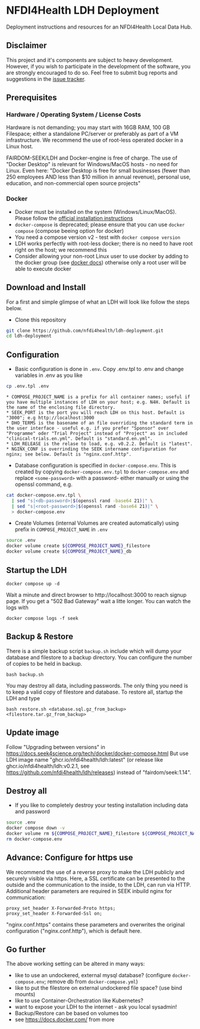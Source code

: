# NFDI4Health LDH Deployment

Deployment instructions and resources for an NFDI4Health Local Data Hub.


## Disclaimer

This project and it's components are subject to heavy development. 
However, if you wish to participate in the development of the software, you are strongly encouraged to do so. Feel free to submit bug reports and suggestions 
in the [issue tracker][project-issues]. 


## Prerequisites

### Hardware / Operating System / License Costs
Hardware is not demanding; you may start with 16GB RAM, 100 GB Filespace; either a standalone PC/server  or preferably as part of a VM infrastructure.
We recommend the use of root-less operated docker in a Linux host.

FAIRDOM-SEEK/LDH and Docker-engine is free of charge.
The use of "Docker Desktop" is relevant for Windows/MacOS hosts - no need for Linux.
Even here: "Docker Desktop is free for small businesses (fewer than 250 employees AND less than $10 million in annual revenue), personal use, education, and non-commercial open source projects"

### Docker

* Docker must be installed on the system (Windows/Linux/MacOS). Please follow the [official installation instructions][docker-install]
* `docker-compose` is deprecated; please ensure that you can use `docker compose` (compose beeing option for docker)
* You need a compose version v2 - test with `docker compose version`
* LDH works perfectly with root-less docker; there is no need to have root right on the host; we recommend this
* Consider allowing your non-root Linux user to use docker by adding to the docker group
  (see [docker docs][docker-ugroup]) otherwise only a root user will be able to execute docker

## Download and Install

For a first and simple glimpse of what an LDH will look like follow the steps below.

* Clone this repository

```bash
git clone https://github.com/nfdi4health/ldh-deployment.git
cd ldh-deployment

```

## Configuration
* Basic configuration is done in `.env`. Copy .env.tpl to .env and change variables in .env as you like
```bash
cp .env.tpl .env

```
    * COMPOSE_PROJECT_NAME is a prefix for all container names; useful if you have multiple instances of LDH on your host; e.g. N4H. Default is the name of the enclosing file directory.
    * SEEK_PORT is the port you will reach LDH on this host. Default is "3000"; e.g http://localhost:3000
    * DHO_TERMS is the basename of an file overriding the standard term in the user interface - useful e.g. if you prefer "Sponsor" over "Programme" oder "Trial Project" instead of "Project" as in included "clinical-trials.en.yml". Default is "standard.en.yml".
    * LDH_RELEASE is the relase to load, e.g. v0.2.2. Default is "latest".
    * NGINX_CONF is overrinding the SEEK intername configuration for nginx; see below. Default is "nginx.conf.http".

* Database configuration is specified in `docker-compose.env`. This is created by copying `docker-compose.env.tpl` to `docker-compose.env` and replace `<some-password>` with a password-  either manually or using the openssl command, e.g.

```bash
cat docker-compose.env.tpl \
  | sed "s|<db-password>|$(openssl rand -base64 21)|" \
  | sed "s|<root-password>|$(openssl rand -base64 21)|" \
  > docker-compose.env

```

* Create Volumes (internal Volumes are created automatically) using prefix in `COMPOSE_PROJECT_NAME` in `.env`

```bash
source .env
docker volume create ${COMPOSE_PROJECT_NAME}_filestore
docker volume create ${COMPOSE_PROJECT_NAME}_db

```

## Startup the LDH

```
docker compose up -d

```
Wait a minute and direct browser to http://localhost:3000 to reach signup page.
If you get a "502 Bad Gateway" wait a litte longer.
You can watch the logs with

```
docker compose logs -f seek
```


## Backup & Restore
There is a simple backup script `backup.sh` include which will dump your database and filestore to a backup directory. 
You can configure the number of copies to be held in backup.

```
bash backup.sh

```

You may destroy all data, including passwords. The only thing you need is to keep a valid copy of filestore and database.
To restore all, startup the LDH and type 

```
bash restore.sh <database.sql.gz_from_backup> <filestore.tar.gz_from_backup>
```

## Update image

Follow "Upgrading between versions" in https://docs.seek4science.org/tech/docker/docker-compose.html
But use LDH image name "ghcr.io/nfdi4health/ldh:latest" (or release like ghcr.io/nfdi4health/ldh:v0.2.1, see https://github.com/nfdi4health/ldh/releases) instead of "fairdom/seek:1.14".

## Destroy all

* If you like to completely destroy your testing installation including data and password

```bash
source .env
docker compose down -v
docker volume rm ${COMPOSE_PROJECT_NAME}_filestore ${COMPOSE_PROJECT_NAME}_db
rm docker-compose.env

```

## Advance: Configure for https use
We recommend the use of a reverse proxy to make the LDH publicly and securely visible via https. Here, a SSL certificate can be presented to the outside and the communication to the inside, to the LDH, can run via HTTP. 
Additional header parameters are required in SEEK inbuild nginx for communication:
```
proxy_set_header X-Forwarded-Proto https;
proxy_set_header X-Forwarded-Ssl on;
```
"nginx.conf.https" contains these parameters and overwrites the original configuration ("nginx.conf.http"), which is default here.


## Go further
The above working setting can be altered in many ways:
* like to use an undockered, external mysql database? (configure `docker-compose.env`; remove db from `docker-compose.yml`)
* like to put the filestore on external undockered file space? (use bind mounts)
* like to use Container-Orchestration like Kubernetes?
* want to expose your LDH to the internet - ask you local sysadmin!
* Backup/Restore can be based on volumes too
* see https://docs.docker.com/ from more



[project-issues]: https://github.com/nfdi4health/ldh-deployment/issues
[docker-install]: https://docs.docker.com/get-docker/
[docker-ugroup]: https://docs.docker.com/engine/install/linux-postinstall/#manage-docker-as-a-non-root-user
